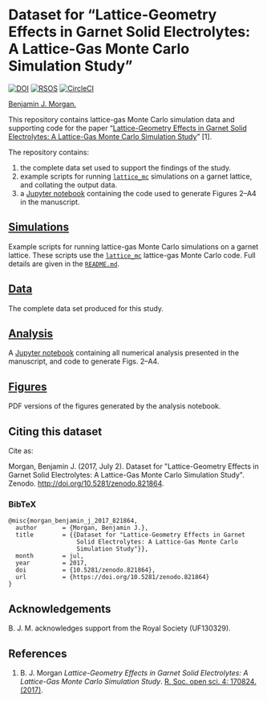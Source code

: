# Dataset for &ldquo;Lattice-Geometry Effects in Garnet Solid Electrolytes: A Lattice-Gas Monte Carlo Simulation Study&rdquo;

[![DOI](https://zenodo.org/badge/93930678.svg)](https://zenodo.org/badge/latestdoi/93930678)
[![RSOS](https://img.shields.io/badge/manuscript%20DOI-10.1098%2Frsos.170824-yellow.svg)](http://dx.doi.org/10.1098/rsos.170824)
[![CircleCI](https://circleci.com/gh/bjmorgan/garnet-lgmc-data.svg?style=shield&circle-token=8df28629ca7292fec637a6b48e16658bac41ae8f)](https://circleci.com/gh/bjmorgan/garnet-lgmc-data)

[Benjamin J. Morgan.](http://orcid.org/0000-0002-3056-8233)

This repository contains lattice-gas Monte Carlo simulation data and supporting code for the paper &ldquo;[Lattice-Geometry Effects in Garnet Solid Electrolytes: A Lattice-Gas Monte Carlo Simulation Study](http://dx.doi.org/10.1098/rsos.170824)&rdquo; [1].

The repository contains:
1. the complete data set used to support the findings of the study.
2. example scripts for running [`lattice_mc`](http://joss.theoj.org/papers/6940b7bb0d59be86b8823a10780caae0) simulations on a garnet lattice, and collating the output data.
3. a [Jupyter notebook](analysis/garnet_LGMC.ipynb) containing the code used to generate Figures 2&ndash;A4 in the manuscript.

## [Simulations](simulations)

Example scripts for running lattice-gas Monte Carlo simulations on a garnet lattice. These scripts use the [`lattice_mc`](http://joss.theoj.org/papers/6940b7bb0d59be86b8823a10780caae0) lattice-gas Monte Carlo code. Full details are given in the [`README.md`](simulations/README.md).

## [Data](data)

The complete data set produced for this study.

## [Analysis](analysis)

A [Jupyter notebook](analysis/garnet_LGMC.ipynb) containing all numerical analysis presented in the manuscript, and code to generate Figs. 2&ndash;A4.

## [Figures](figures)
PDF versions of the figures generated by the analysis notebook.

## Citing this dataset

Cite as:

Morgan, Benjamin J. (2017, July 2). Dataset for "Lattice-Geometry Effects in Garnet Solid Electrolytes: A Lattice-Gas Monte Carlo Simulation Study". Zenodo. http://doi.org/10.5281/zenodo.821864.

### BibTeX

```
@misc{morgan_benjamin_j_2017_821864,
  author       = {Morgan, Benjamin J.},
  title        = {{Dataset for "Lattice-Geometry Effects in Garnet 
                   Solid Electrolytes: A Lattice-Gas Monte Carlo
                   Simulation Study"}},
  month        = jul,
  year         = 2017,
  doi          = {10.5281/zenodo.821864},
  url          = {https://doi.org/10.5281/zenodo.821864}
}
```

## Acknowledgements
B. J. M. acknowledges support from the Royal Society (UF130329).

## References

1. B. J. Morgan *Lattice-Geometry Effects in Garnet Solid Electrolytes: A Lattice-Gas Monte Carlo Simulation Study*. [R. Soc. open sci. 4: 170824. (2017)](http://dx.doi.org/10.1098/rsos.170824).

